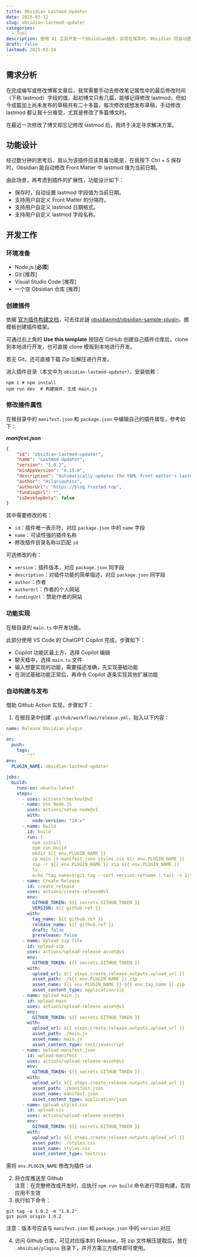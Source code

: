 ```yaml
---
title: Obsidian Lastmod Updater
date: 2025-03-12
slug: obsidian-lastmod-updater
categories:
  - Tool
description: 使用 AI 工具开发一个Obsidian插件，实现在保存时，Obsidian 将自动更新 Front Matter 中的 lastmod 字段值
draft: false
lastmod: 2025-03-14
---
```

## 需求分析

在完成编写或修改博客文章后，我常需要手动去修改笔记属性中的最后修改时间（下称 lastmod）字段的值，起初博文只有几篇，能够记得修改 lastmod，但如今成篇加上尚未发布的草稿共有二十多篇，每次修改或想发布草稿，手动修改 lastmod 都让我十分难受，尤其是修改了多篇博文时。

在最近一次修改了博文却忘记修改 lastmod 后，我终于决定寻求解决方案。

## 功能设计

经过数分钟的思考后，我认为该插件应该具备功能是，在我按下 Ctrl + S 保存时，Obsidian 能自动修改 Front Matter 中 lastmod 值为当前日期。

由此场景，再考虑到插件的扩展性，功能设计如下：

- 保存时，自动设置 lastmod 字段值为当前日期。
- 支持用户自定义 Front Matter 的分隔符。
- 支持用户自定义 lastmod 日期格式。
- 支持用户自定义 lastmod 字段名称。

## 开发工作
### 环境准备

- Node.js [**必须**]
- Git [推荐]
- Visual Studio Code [推荐]
- 一个空 Obsidian 仓库 [推荐]

### 创建插件
依据 [官方插件构建文档](https://docs.obsidian.md/Plugins/Getting+started/Build+a+plugin#:~:text=Plugins%20let%20you%20extend%20Obsidian%20with%20your%20own,from%20source%20code%20and%20load%20it%20into%20Obsidian.)，可去往此链 [obsidianmd/obsidian-sample-plugin](https://github.com/obsidianmd/obsidian-sample-plugin)，据模板创建插件框架。

可通过右上角的 **Use this template** 按钮在 GitHub 创建自己插件仓库后，clone 到本地进行开发，也可直接 clone 模板到本地进行开发。

若无 Git，还可直接下载 Zip 后解压进行开发。

进入插件目录（本文中为 `obsidian-lastmod-updater`），安装依赖：
```shell
npm i # npm install
npm run dev  # 构建插件，生成 main.js
```

### 修改插件属性

在根目录中的 `manifest.json` 和 `package.json` 中编辑自己的插件属性，参考如下：

***manifest.json***
```json
{
    "id": "obsidian-lastmod-updater",
    "name": "Lastmod Updater",
    "version": "1.0.2",
    "minAppVersion": "0.15.0",
    "description": "Automatically updates the YAML front matter's lastmod field to the current date each time you save a file.",
    "author": "Hilariouhiss",
    "authorUrl": "https://blog.frosted.top",
    "fundingUrl": "",
    "isDesktopOnly": false
}
```

其中需要修改的有：
- `id`：插件唯一表示符，对应 `package.json` 中的 `name` 字段
- `name`：可读性强的插件名称
- 修改插件目录名称以匹配 `id`

可选修改的有：
- `version`：插件版本，对应 `package.json` 同字段
- `description`：对插件功能的简单描述，对应 `package.json` 同字段
- `author`：作者
- `authorUrl`：作者的个人网站
- `fundingUrl`：赞助作者的网站

### 功能实现

在根目录的 `main.ts` 中开发功能。

此部分使用 VS Code 的 ChatGPT Copilot 完成，步骤如下：
- Copilot 功能区最上方，选择 Copilot 编辑
- 聊天框中，选择 `main.ts` 文件
- 输入想要实现的功能，需要描述准确，先实现基础功能
- 在测试基础功能正常后，再命令 Copilot 逐条实现其他扩展功能

### 自动构建与发布

借助 Github Action 实现，步骤如下：

1. 在根目录中创建 `.github/workflows/release.yml`，贴入以下内容：

```yml
name: Release Obsidian plugin

on:
  push:
    tags:
      - "*"
env:
  PLUGIN_NAME: obsidian-lastmod-updater

jobs:
  build:
    runs-on: ubuntu-latest
    steps:
      - uses: actions/checkout@v2
      - name: Use Node.js
        uses: actions/setup-node@v1
        with:
          node-version: "14.x"
      - name: Build
        id: build
        run: |
          npm install
          npm run build
          mkdir ${{ env.PLUGIN_NAME }}
          cp main.js manifest.json styles.css ${{ env.PLUGIN_NAME }}
          zip -r ${{ env.PLUGIN_NAME }}.zip ${{ env.PLUGIN_NAME }}
          ls
          echo "tag_name=$(git tag --sort version:refname | tail -n 1)" >> $GITHUB_ENV
      - name: Create Release
        id: create_release
        uses: actions/create-release@v1
        env:
          GITHUB_TOKEN: ${{ secrets.GITHUB_TOKEN }}
          VERSION: ${{ github.ref }}
        with:
          tag_name: ${{ github.ref }}
          release_name: ${{ github.ref }}
          draft: false
          prerelease: false
      - name: Upload zip file
        id: upload-zip
        uses: actions/upload-release-asset@v1
        env:
          GITHUB_TOKEN: ${{ secrets.GITHUB_TOKEN }}
        with:
          upload_url: ${{ steps.create_release.outputs.upload_url }}
          asset_path: ./${{ env.PLUGIN_NAME }}.zip
          asset_name: ${{ env.PLUGIN_NAME }}-${{ env.tag_name }}.zip
          asset_content_type: application/zip
      - name: Upload main.js
        id: upload-main
        uses: actions/upload-release-asset@v1
        env:
          GITHUB_TOKEN: ${{ secrets.GITHUB_TOKEN }}
        with:
          upload_url: ${{ steps.create_release.outputs.upload_url }}
          asset_path: ./main.js
          asset_name: main.js
          asset_content_type: text/javascript
      - name: Upload manifest.json
        id: upload-manifest
        uses: actions/upload-release-asset@v1
        env:
          GITHUB_TOKEN: ${{ secrets.GITHUB_TOKEN }}
        with:
          upload_url: ${{ steps.create_release.outputs.upload_url }}
          asset_path: ./manifest.json
          asset_name: manifest.json
          asset_content_type: application/json
      - name: Upload styles.css
        id: upload-css
        uses: actions/upload-release-asset@v1
        env:
          GITHUB_TOKEN: ${{ secrets.GITHUB_TOKEN }}
        with:
          upload_url: ${{ steps.create_release.outputs.upload_url }}
          asset_path: ./styles.css
          asset_name: styles.css
          asset_content_type: text/css
```

需将 `env.PLUGIN_NAME` 修改为插件 `id`

2. 将仓库推送至 Github   
    注意：在完整修改或开发时，应执行 `npm run build` 命令进行项目构建，否则应用不生效
3. 执行如下命令：
```shell
git tag -a 1.0.2 -m "1.0.2"
git push origin 1.0.2
```

注意：版本号应该与 `manifest.json` 和 `package.json` 中的 `version` 对应

4. 访问 Github 仓库，可见对应版本的 Release，将 zip 文件解压提取后，放在 `.obsidian/plugins` 目录下，并开方第三方插件即可使用。